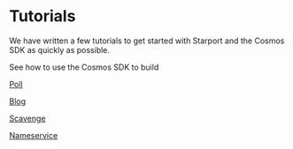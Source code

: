 # Tutorials

We have written a few tutorials to get started with Starport and the Cosmos SDK as quickly as possible.

See how to use the Cosmos SDK to build

[Poll](https://github.com/cosmos/sdk-tutorials/blob/master/voter/index.md)

[Blog](https://github.com/cosmos/sdk-tutorials/blob/master/blog/tutorial/01-index.md)

[Scavenge](https://github.com/cosmos/sdk-tutorials/blob/master/scavenge/tutorial/01-background.md)

[Nameservice](https://github.com/cosmos/sdk-tutorials/blob/master/nameservice/tutorial/00-intro.md)